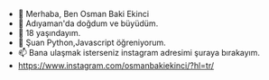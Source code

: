 - 👋 Merhaba, Ben Osman Baki Ekinci
- 👀 Adıyaman'da doğdum ve büyüdüm. 
- 🌱 18 yaşındayım.
- 💞️ Şuan Python,Javascript öğreniyorum.
- 📫 Bana ulaşmak isterseniz instagram adresimi şuraya bırakayım.
-   https://www.instagram.com/osmanbakiekinci/?hl=tr/
<!---
mrosmanbakiekinci/mrosmanbakiekinci is a ✨ special ✨ repository because its `README.md` (this file) appears on your GitHub profile.
You can click the Preview link to take a look at your changes.
--->

